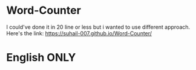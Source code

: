 # Word-Counter

I could've done it in 20 line or less but i wanted to use different approach.
Here's the link: https://suhail-007.github.io/Word-Counter/
# English ONLY